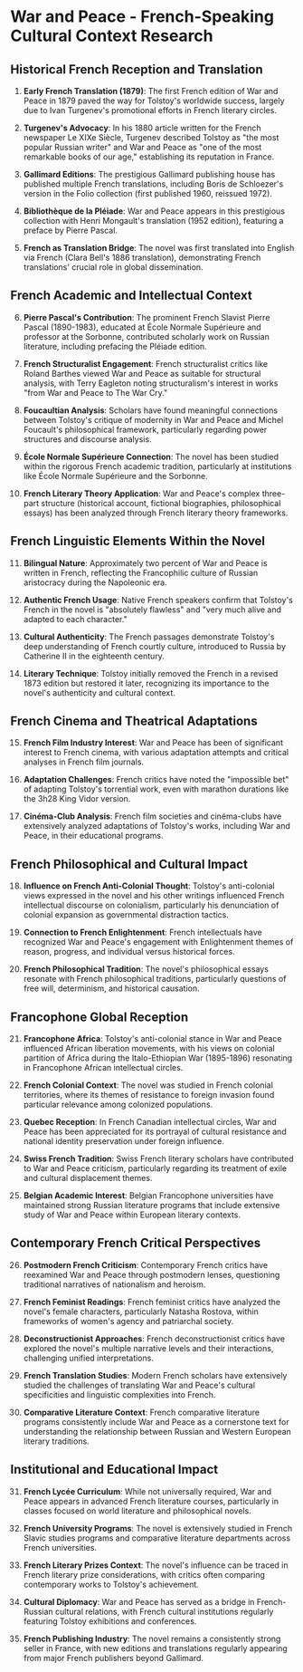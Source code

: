 # War and Peace - French-Speaking Cultural Context Research

## Historical French Reception and Translation

1. **Early French Translation (1879)**: The first French edition of War and Peace in 1879 paved the way for Tolstoy's worldwide success, largely due to Ivan Turgenev's promotional efforts in French literary circles.

2. **Turgenev's Advocacy**: In his 1880 article written for the French newspaper Le XIXe Siècle, Turgenev described Tolstoy as "the most popular Russian writer" and War and Peace as "one of the most remarkable books of our age," establishing its reputation in France.

3. **Gallimard Editions**: The prestigious Gallimard publishing house has published multiple French translations, including Boris de Schloezer's version in the Folio collection (first published 1960, reissued 1972).

4. **Bibliothèque de la Pléiade**: War and Peace appears in this prestigious collection with Henri Mongault's translation (1952 edition), featuring a preface by Pierre Pascal.

5. **French as Translation Bridge**: The novel was first translated into English via French (Clara Bell's 1886 translation), demonstrating French translations' crucial role in global dissemination.

## French Academic and Intellectual Context

6. **Pierre Pascal's Contribution**: The prominent French Slavist Pierre Pascal (1890-1983), educated at École Normale Supérieure and professor at the Sorbonne, contributed scholarly work on Russian literature, including prefacing the Pléiade edition.

7. **French Structuralist Engagement**: French structuralist critics like Roland Barthes viewed War and Peace as suitable for structural analysis, with Terry Eagleton noting structuralism's interest in works "from War and Peace to The War Cry."

8. **Foucaultian Analysis**: Scholars have found meaningful connections between Tolstoy's critique of modernity in War and Peace and Michel Foucault's philosophical framework, particularly regarding power structures and discourse analysis.

9. **École Normale Supérieure Connection**: The novel has been studied within the rigorous French academic tradition, particularly at institutions like École Normale Supérieure and the Sorbonne.

10. **French Literary Theory Application**: War and Peace's complex three-part structure (historical account, fictional biographies, philosophical essays) has been analyzed through French literary theory frameworks.

## French Linguistic Elements Within the Novel

11. **Bilingual Nature**: Approximately two percent of War and Peace is written in French, reflecting the Francophilic culture of Russian aristocracy during the Napoleonic era.

12. **Authentic French Usage**: Native French speakers confirm that Tolstoy's French in the novel is "absolutely flawless" and "very much alive and adapted to each character."

13. **Cultural Authenticity**: The French passages demonstrate Tolstoy's deep understanding of French courtly culture, introduced to Russia by Catherine II in the eighteenth century.

14. **Literary Technique**: Tolstoy initially removed the French in a revised 1873 edition but restored it later, recognizing its importance to the novel's authenticity and cultural context.

## French Cinema and Theatrical Adaptations

15. **French Film Industry Interest**: War and Peace has been of significant interest to French cinema, with various adaptation attempts and critical analyses in French film journals.

16. **Adaptation Challenges**: French critics have noted the "impossible bet" of adapting Tolstoy's torrential work, even with marathon durations like the 3h28 King Vidor version.

17. **Cinéma-Club Analysis**: French film societies and cinéma-clubs have extensively analyzed adaptations of Tolstoy's works, including War and Peace, in their educational programs.

## French Philosophical and Cultural Impact

18. **Influence on French Anti-Colonial Thought**: Tolstoy's anti-colonial views expressed in the novel and his other writings influenced French intellectual discourse on colonialism, particularly his denunciation of colonial expansion as governmental distraction tactics.

19. **Connection to French Enlightenment**: French intellectuals have recognized War and Peace's engagement with Enlightenment themes of reason, progress, and individual versus historical forces.

20. **French Philosophical Tradition**: The novel's philosophical essays resonate with French philosophical traditions, particularly questions of free will, determinism, and historical causation.

## Francophone Global Reception

21. **Francophone Africa**: Tolstoy's anti-colonial stance in War and Peace influenced African liberation movements, with his views on colonial partition of Africa during the Italo-Ethiopian War (1895-1896) resonating in Francophone African intellectual circles.

22. **French Colonial Context**: The novel was studied in French colonial territories, where its themes of resistance to foreign invasion found particular relevance among colonized populations.

23. **Quebec Reception**: In French Canadian intellectual circles, War and Peace has been appreciated for its portrayal of cultural resistance and national identity preservation under foreign influence.

24. **Swiss French Tradition**: Swiss French literary scholars have contributed to War and Peace criticism, particularly regarding its treatment of exile and cultural displacement themes.

25. **Belgian Academic Interest**: Belgian Francophone universities have maintained strong Russian literature programs that include extensive study of War and Peace within European literary contexts.

## Contemporary French Critical Perspectives

26. **Postmodern French Criticism**: Contemporary French critics have reexamined War and Peace through postmodern lenses, questioning traditional narratives of nationalism and heroism.

27. **French Feminist Readings**: French feminist critics have analyzed the novel's female characters, particularly Natasha Rostova, within frameworks of women's agency and patriarchal society.

28. **Deconstructionist Approaches**: French deconstructionist critics have explored the novel's multiple narrative levels and their interactions, challenging unified interpretations.

29. **French Translation Studies**: Modern French scholars have extensively studied the challenges of translating War and Peace's cultural specificities and linguistic complexities into French.

30. **Comparative Literature Context**: French comparative literature programs consistently include War and Peace as a cornerstone text for understanding the relationship between Russian and Western European literary traditions.

## Institutional and Educational Impact

31. **French Lycée Curriculum**: While not universally required, War and Peace appears in advanced French literature courses, particularly in classes focused on world literature and philosophical novels.

32. **French University Programs**: The novel is extensively studied in French Slavic studies programs and comparative literature departments across French universities.

33. **French Literary Prizes Context**: The novel's influence can be traced in French literary prize considerations, with critics often comparing contemporary works to Tolstoy's achievement.

34. **Cultural Diplomacy**: War and Peace has served as a bridge in French-Russian cultural relations, with French cultural institutions regularly featuring Tolstoy exhibitions and conferences.

35. **French Publishing Industry**: The novel remains a consistently strong seller in France, with new editions and translations regularly appearing from major French publishers beyond Gallimard.
